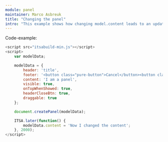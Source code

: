 ```yaml
---
module: panel
maintainer: Marco Asbreuk
title: "Changing the panel"
intro: "This example shows how changing model.content leads to an updated Panel. The panel gets updated after 2 seconds."
---
```



<p class="spaced">Code-example:</p>

```js
<script src="itsabuild-min.js"></script>
<script>
    var modelData;

    modelData = {
        header: 'title',
        footer: '<button class="pure-button">Cancel</button><button class="pure-button">Ok</button>',
        content: 'I am a panel',
        visible: true,
        onTopWhenShowed: true,
        headerCloseBtn: true,
        draggable: true
    };

    document.createPanel(modelData);

    ITSA.later(function() {
        modelData.content = 'Now I changed the content';
    }, 2000);
</script>
```

<script src="../../dist/itsabuild-min.js"></script>
<script>
    var modelData;

    modelData = {
        header: 'title',
        footer: '<button class="pure-button">Cancel</button><button class="pure-button">Ok</button>',
        content: 'I am a panel',
        visible: true,
        headerCloseBtn: true,
        draggable: true
    };

    document.createPanel(modelData);

    ITSA.later(function() {
        modelData.content = 'Now I changed the content';
    }, 2000);
</script>
